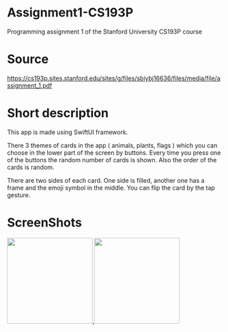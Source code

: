 # Assignment1-CS193P
Programming assignment 1 of the Stanford University CS193P course
# Source
https://cs193p.sites.stanford.edu/sites/g/files/sbiybj16636/files/media/file/assignment_1.pdf
# Short description
This app is made using SwiftUI framework.

There 3 themes of cards in the app ( animals, plants, flags ) which you can choose in the lower part of the screen by buttons. Every time you press one of the buttons the random number of cards is shown. Also the order of the cards is random.

There are two sides of each card. One side is filled, another one has a frame and the emoji symbol in the middle.
You can flip the card by the tap gesture. 

# ScreenShots
<img src="https://user-images.githubusercontent.com/53599412/126898318-d6af5be1-6ec3-4ce2-8273-57e49e0bfddb.png" width="200" />,<img src="https://user-images.githubusercontent.com/53599412/126898320-0c369696-2cd7-467a-b6fa-9db1238ca13a.png" width="200" />

